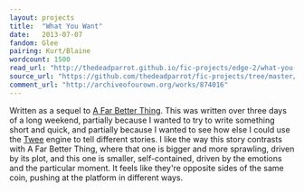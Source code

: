 ```yaml
---
layout: projects
title:  "What You Want"
date:   2013-07-07
fandom: Glee
pairing: Kurt/Blaine
wordcount: 1500
read_url: "http://thedeadparrot.github.io/fic-projects/edge-2/what-you-want.html"
source_url: "https://github.com/thedeadparrot/fic-projects/tree/master/edge-2"
comment_url: "http://archiveofourown.org/works/874016"
---
```


Written as a sequel to [A Far Better Thing](http://thedeadparrot.github.io/fic-projects/edge/a-far-better-thing.html). This was written over three days of a long weekend, partially because I wanted to try to write something short and quick, and partially because I wanted to see how else I could use the [Twee](http://gimcrackd.com/etc/src/) engine to tell different stories. I like the way this story contrasts with A Far Better Thing, where that one is bigger and more sprawling, driven by its plot, and this one is smaller, self-contained, driven by the emotions and the particular moment. It feels like they're opposite sides of the same coin, pushing at the platform in different ways.
